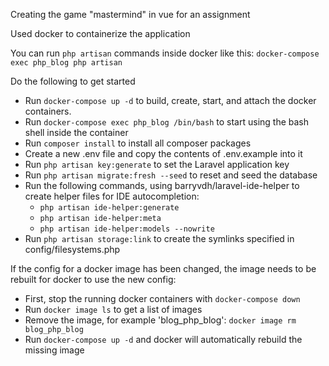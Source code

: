 Creating the game "mastermind" in vue for an assignment

Used docker to containerize the application

You can run `php artisan` commands inside docker like this: `docker-compose exec php_blog php artisan`

Do the following to get started
* Run `docker-compose up -d` to build, create, start, and attach the docker containers.
* Run `docker-compose exec php_blog /bin/bash` to start using the bash shell inside the container
* Run `composer install` to install all composer packages
* Create a new .env file and copy the contents of .env.example into it
* Run `php artisan key:generate` to set the Laravel application key
* Run `php artisan migrate:fresh --seed` to reset and seed the database
* Run the following commands, using barryvdh/laravel-ide-helper to create helper files for IDE autocompletion:
    * `php artisan ide-helper:generate`
    * `php artisan ide-helper:meta`
    * `php artisan ide-helper:models --nowrite`
* Run `php artisan storage:link` to create the symlinks specified in config/filesystems.php

If the config for a docker image has been changed, the image needs to be rebuilt for docker to use the new config:
* First, stop the running docker containers with `docker-compose down`
* Run `docker image ls` to get a list of images
* Remove the image, for example 'blog_php_blog': `docker image rm blog_php_blog`
* Run `docker-compose up -d` and docker will automatically rebuild the missing image
